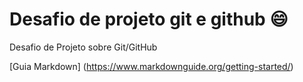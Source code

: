 # Desafio de projeto git e github :smile:
Desafio de Projeto sobre Git/GitHub

[Guia Markdown] (https://www.markdownguide.org/getting-started/)
